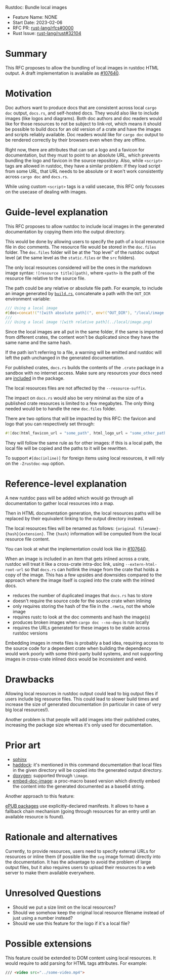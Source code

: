 Rustdoc: Bundle local images

- Feature Name: NONE
- Start Date: 2023-02-06
- RFC PR: [rust-lang/rfcs#0000](https://github.com/rust-lang/rfcs/pull/0000)
- Rust Issue: [rust-lang/rust#32104](https://github.com/rust-lang/rust/issues/32104)

# Summary
[summary]: #summary

This RFC proposes to allow the bundling of local images in rustdoc HTML output. A draft implementation is available as [#107640](https://github.com/rust-lang/rust/pull/107640).

# Motivation
[motivation]: #motivation

Doc authors want to produce docs that are consistent across local `cargo doc` output, `docs.rs`, and self-hosted docs. They would also like to include images (like logos and diagrams). Both doc authors and doc readers would like for those resources to not be subject to link-rot, which means it should be possible to build docs for an old version of a crate and have the images and scripts reliably available. Doc readers would like for `cargo doc` output to be rendered correctly by their browsers even when they are offline.

Right now, there are attributes that can set a logo and a favicon for documentation, but they must to point to an absolute URL, which prevents bundling the logo and favicon in the source repository. Also, while `<script>` tags are allowed in rustdoc, they have a similar problem: if they load script from some URL, that URL needs to be absolute or it won't work consistently across `cargo doc` and `docs.rs`.

While using custom `<script>` tags is a valid usecase, this RFC only focusses on the usecase of dealing with images.

# Guide-level explanation
[guide-level-explanation]: #guide-level-explanation

This RFC proposes to allow rustdoc to include local images in the generated documentation by copying them into the output directory.

This would be done by allowing users to specify the path of a local resource file in doc comments. The resource file would be stored in the `doc.files` folder. The `doc.files` folder will be at the "top level" of the rustdoc output level (at the same level as the `static.files` or the `src` folders).

The only local resources considered will be the ones in the markdown image syntax: `![resource title](path)`, where `<path>` is the path of the resource file relative to the source file.

The path could be any relative or absolute file path. For example, to include an image generated by [`build.rs`](https://doc.rust-lang.org/cargo/reference/build-scripts.html), concatenate a path with the `OUT_DIR` environment variable:

```rust
/// Using a local image
#[doc=concat!("![with absolute path](", env!("OUT_DIR"), "/local/image.png)")]
///
/// Using a local image ![with relative path](../local/image.png)
```

Since the local images are all put in the same folder, if the same is imported from different crates, the content won't be duplicated since they have the same name and the same hash.

If the path isn't referring to a file, a warning will be emitted and rustdoc will left the path unchanged in the generated documentation.

For published crates, `docs.rs` builds the contents of the `.crate` package in a sandbox with no internet access. Make sure any resources your docs need are [included](https://doc.rust-lang.org/cargo/reference/manifest.html#the-exclude-and-include-fields) in the package.

The local resources files are not affected by the `--resource-suffix`.

The impact on `docs.rs` would also be very minimal as the size of a published crate resources is limited to a few megabytes. The only thing needed would be to handle the new `doc.files` folder.

There are two options that will be impacted by this RFC: the favicon and logo that you can respectively set through:

```rust
#![doc(html_favicon_url = "some_path", html_logo_url = "some_other_path")]
```

They will follow the same rule as for other images: if this is a local path, the local file will be copied and the paths to it will be rewritten.

To support `#[doc(inline)]` for foreign items using local resources, it will rely on the `-Zrustdoc-map` option.

# Reference-level explanation
[reference-level-explanation]: #reference-level-explanation

A new rustdoc pass will be added which would go through all documentation to gather local resources into a map.

Then in HTML documentation generation, the local resources paths will be replaced by their equivalent linking to the output directory instead.

The local resources files will be renamed as follows: `{original filename}-{hash}{extension}`. The `{hash}` information will be computed from the local resource file content.

You can look at what the implementation could look like in [#107640](https://github.com/rust-lang/rust/pull/107640).

When an image is included in an item that gets inlined across a crate, rustdoc will treat it like a cross-crate intra-doc link, using `--extern-html-root-url` so that `docs.rs` can hotlink the image from the crate that holds a copy of the image. This has a few upsides and downsides compared to the approach where the image itself is copied into the crate with the inlined docs.

 * reduces the number of duplicated images that `docs.rs` has to store
 * doesn't require the source code for the source crate when inlining
 * only requires storing the hash of the file in the `.rmeta`, not the whole image
 * requires rustc to look at the doc comments and hash the image(s)
 * produces broken images when `cargo doc --no-deps` is run locally
 * requires the URLs generated for these images to be stable across rustdoc versions

Embedding images in rmeta files is probably a bad idea, requiring access to the source code for a dependent crate when building the dependency would work poorly with some third-party build systems, and not supporting images in cross-crate inlined docs would be inconsistent and weird.

# Drawbacks
[drawbacks]: #drawbacks

Allowing local resources in rustdoc output could lead to big output files if users include big resource files. This could lead to slower build times and increase the size of generated documentation (in particular in case of very big local resources!).

Another problem is that people will add images into their published crates, increasing the package size whereas it's only used for documentation.

# Prior art
[prior-art]: #prior-art

- [sphinx](https://www.sphinx-doc.org/en/master/usage/configuration.html#confval-latex_additional_files)
- [haddock](https://haskell-haddock.readthedocs.io/en/latest/invoking.html?highlight=image#cmdoption-theme): it's mentioned in this command documentation that local files in the given directory will be copied into the generated output directory.
- [doxygen](https://doxygen.nl/manual/commands.html#cmdimage): supported through `\image`.
- [embed-doc-image](https://docs.rs/embed-doc-image/latest/embed_doc_image/): a proc-macro based version which directly embed the content into the generated documented as a base64 string.

Another approach to this feature:

[ePUB packages](https://www.w3.org/publishing/epub3/epub-packages.html#sec-pkg-manifest) use explicitly-declared manifests. It allows to have a fallback chain mechanism (going through resources for an entry until an available resource is found).

# Rationale and alternatives
[rationale-and-alternatives]: #rationale-and-alternatives

Currently, to provide resources, users need to specify external URLs for resources or inline them (if possible like the `svg` image format) directly into the documentation. It has the advantage to avoid the problem of large output files, but it also requires users to upload their resources to a web server to make them available everywhere.

# Unresolved Questions
[unresolved-questions]: #unresolved-questions

- Should we put a size limit on the local resources?
- Should we somehow keep the original local resource filename instead of just using a number instead?
- Should we use this feature for the logo if it's a local file?

# Possible extensions
[possible-extensions]: #possible-extensions

This feature could be extended to DOM content using local resources. It would require to add parsing for HTML tags attributes. For example:

```html
/// <video src="../some-video.mp4">
```
